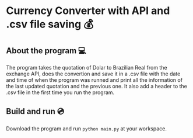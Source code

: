 # Currency Converter with API and .csv file saving :moneybag:

## About the program :computer:
The program takes the quotation of Dolar to Brazilian Real from the exchange API, does the convertion and save it in a .csv file with the date and time of when the program was runned and print all the information of the last updated quotation and the previous one. It also add a header to the .csv file in the first time you run the program.

## Build and run :cd:
Download the program and run `python main.py` at your workspace.